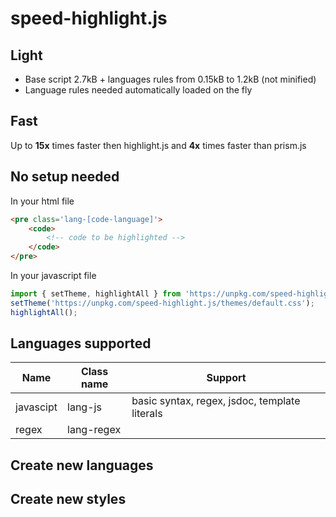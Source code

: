 # speed-highlight.js

## Light

  * Base script 2.7kB + languages rules from 0.15kB to 1.2kB (not minified)
  * Language rules needed automatically loaded on the fly

## Fast

Up to **15x** times faster then highlight.js and **4x** times faster than prism.js

## No setup needed

In your html file
```html
<pre class='lang-[code-language]'>
	<code>
		<!-- code to be highlighted -->
	</code>
</pre>
```

In your javascript file
```js
import { setTheme, highlightAll } from 'https://unpkg.com/speed-highlight.js/index.js'
setTheme('https://unpkg.com/speed-highlight.js/themes/default.css');
highlightAll();
```

## Languages supported

| Name      | Class name | Support                                       |
| --------  | ---------- | -------                                       |
| javascipt | lang-js    | basic syntax, regex, jsdoc, template literals |
| regex     | lang-regex |                                               |

## Create new languages

## Create new styles
